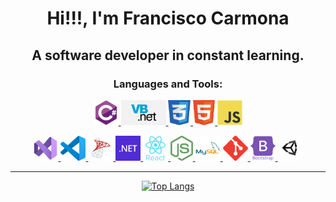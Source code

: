 <h1 align="center">Hi!!!, I'm Francisco Carmona</h1>
<h2 align="center">A software developer in constant learning.</h2>
<h3 align="center">Languages and Tools:</h3>

<div align="center">
<a href="https://visualstudio.microsoft.com/es/vs/" target="_blank"> <img src="assets/l-csharp.svg" alt="C#" height="40px"/>
<a href="https://visualstudio.microsoft.com/es/vs/" target="_blank"> <img src="assets/l-vbdot.png" alt="Visual Basic" height="40px"/>
<a href="https://www.w3schools.com/" target="_blank"> <img src="assets/l-css.png" alt="CSS" height="40px"/>
<a href="https://www.w3schools.com/" target="_blank"> <img src="assets/l-html.png" alt="HTML" height="40px"/>
<a href="https://www.w3schools.com/" target="_blank"> <img src="assets/l-javascript.svg" alt="JS" height="40px"/>

<a href="https://visualstudio.microsoft.com/es/vs/" target="_blank"> <img src="assets/t-vs-studio.svg" alt="Visual Studio" height="40px"/>
<a href="https://code.visualstudio.com/" target="_blank"> <img src="assets/t-vs-code.png" alt="VS Code" height="40px"/>
<a href="https://www.microsoft.com/es-es/sql-server/sql-server-downloads" target="_blank"> <img src="assets/t-sql-server.png" alt="SQL Server" height="40px"/>
<a href="https://code.visualstudio.com/" target="_blank"> <img src="assets/t-dotnet.svg" alt="dot NET" height="40px"/>
<a href="https://reactjs.org/" target="_blank"> <img src="assets/t-react.svg" alt="React" height="40px"/>
<a href="https://nodejs.org/es/" target="_blank"> <img src="assets/t-node.png" alt="Node" height="40px"/>
<a href="https://www.mysql.com/" target="_blank"> <img src="assets/t-mysql.svg" alt="MySql" height="40px"/>
<a href="https://git-scm.com/" target="_blank"> <img src="assets/t-git.svg" alt="Git" height="40px"/>
<a href="https://getbootstrap.com/" target="_blank"> <img src="assets/t-bootstrap.svg" alt="Bootstrap" height="40px"/>
<a href="https://unity.com/" target="_blank"> <img src="assets/t-unity.png" alt="Unity" height="40px"/>
<div>

<hr/>
  
<div style="display:inline; width:100%" align="center">

[![Top Langs](https://github-readme-stats.vercel.app/api/top-langs/?username=TheNefelin&layout=compact&text_color=daf7dc&bg_color=151515)](https://github.com/devSouvik/github-readme-stats)

</div>
